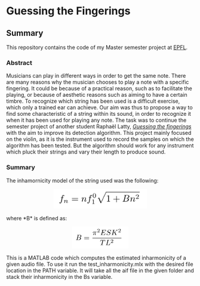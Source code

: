 # Guessing the Fingerings
## Summary 
This repository contains the code of my Master semester project at [EPFL](https://www.epfl.ch).

### Abstract

Musicians can play in different ways in order to get the same note.
There are many reasons why the musician chooses to play a
note with a specific fingering. It could be because of a practical
reason, such as to facilitate the playing, or because of aesthetic
reasons such as aiming to have a certain timbre. To recognize
which string has been used is a difficult exercise, which only a
trained ear can achieve. Our aim was thus to propose a way to find some characteristic of a string within its sound, in order to recognize it when it has been used for playing any note.
The task was to continue the semester project of another student Raphaël Latty, [*Guessing the fingerings*](https://github.com/LCAV/fingerings) with the aim to improve its detection algorithm.
This project mainly focused on the violin, as it is the instrument used to record the samples on which the algorithm has been tested. But the algorithm should work for any instrument which pluck their strings and vary their length to produce sound.

### Summary
The inhamornicity model of the string used was the following:
<p align="center">
  <img src="images/partials-model.png" width="250"/>
</p>
where *B* is defined as:
<p align="center">
  <img src="images/b-model.png" width="150"/>
</p>



This is a MATLAB code which computes the estimated inharmonicity of a given
audio file.
To use it run the test_inharmonicity.mlx with the desired file location in 
the PATH variable. It will take all the aif file in the given folder and stack
their inharmonicity in the Bs variable.



